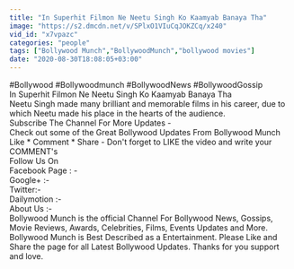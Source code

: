 ```yaml
---
title: "In Superhit Filmon Ne Neetu Singh Ko Kaamyab Banaya Tha"
image: "https://s2.dmcdn.net/v/SPlxO1VIuCqJOKZCq/x240"
vid_id: "x7vpazc"
categories: "people"
tags: ["Bollywood Munch","BollywoodMunch","bollywood movies"]
date: "2020-08-30T18:08:05+03:00"
---
```

#Bollywood #Bollywoodmunch #BollywoodNews #BollywoodGossip  <br>In Superhit Filmon Ne Neetu Singh Ko Kaamyab Banaya Tha  <br>Neetu Singh made many brilliant and memorable films in his career, due to which Neetu made his place in the hearts of the audience.  <br>Subscribe The Channel For More Updates -   <br>Check out some of the Great Bollywood Updates From Bollywood Munch  <br>Like * Comment * Share - Don't forget to LIKE the video and write your COMMENT's  <br>Follow Us On   <br>Facebook Page : -   <br>Google+ :-   <br>Twitter:-  <br>Dailymotion :-   <br>About Us :-   <br>Bollywood Munch is the official Channel For Bollywood News, Gossips, Movie Reviews, Awards, Celebrities, Films, Events Updates and More. Bollywood Munch is Best Described as a Entertainment. Please Like and Share the page for all Latest Bollywood Updates. Thanks for you support and love.
